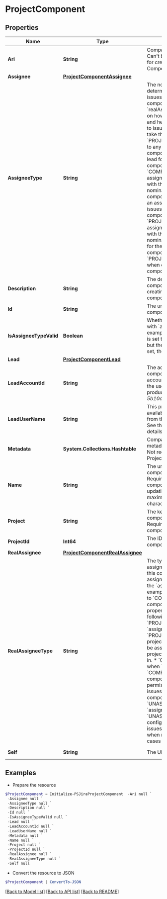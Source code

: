 # ProjectComponent
## Properties

Name | Type | Description | Notes
------------ | ------------- | ------------- | -------------
**Ari** | **String** | Compass component&#39;s ID. Can&#39;t be updated. Not required for creating a Project Component. | [optional] [readonly] 
**Assignee** | [**ProjectComponentAssignee**](ProjectComponentAssignee.md) |  | [optional] 
**AssigneeType** | **String** | The nominal user type used to determine the assignee for issues created with this component. See &#x60;realAssigneeType&#x60; for details on how the type of the user, and hence the user, assigned to issues is determined. Can take the following values:   *  &#x60;PROJECT_LEAD&#x60; the assignee to any issues created with this component is nominally the lead for the project the component is in.  *  &#x60;COMPONENT_LEAD&#x60; the assignee to any issues created with this component is nominally the lead for the component.  *  &#x60;UNASSIGNED&#x60; an assignee is not set for issues created with this component.  *  &#x60;PROJECT_DEFAULT&#x60; the assignee to any issues created with this component is nominally the default assignee for the project that the component is in.  Default value: &#x60;PROJECT_DEFAULT&#x60;.   Optional when creating or updating a component. | [optional] 
**Description** | **String** | The description for the component. Optional when creating or updating a component. | [optional] 
**Id** | **String** | The unique identifier for the component. | [optional] [readonly] 
**IsAssigneeTypeValid** | **Boolean** | Whether a user is associated with &#x60;assigneeType&#x60;. For example, if the &#x60;assigneeType&#x60; is set to &#x60;COMPONENT_LEAD&#x60; but the component lead is not set, then &#x60;false&#x60; is returned. | [optional] [readonly] 
**Lead** | [**ProjectComponentLead**](ProjectComponentLead.md) |  | [optional] 
**LeadAccountId** | **String** | The accountId of the component&#39;s lead user. The accountId uniquely identifies the user across all Atlassian products. For example, *5b10ac8d82e05b22cc7d4ef5*. | [optional] 
**LeadUserName** | **String** | This property is no longer available and will be removed from the documentation soon. See the [deprecation notice](https://developer.atlassian.com/cloud/jira/platform/deprecation-notice-user-privacy-api-migration-guide/) for details. | [optional] 
**Metadata** | **System.Collections.Hashtable** | Compass component&#39;s metadata. Can&#39;t be updated. Not required for creating a Project Component. | [optional] [readonly] 
**Name** | **String** | The unique name for the component in the project. Required when creating a component. Optional when updating a component. The maximum length is 255 characters. | [optional] 
**Project** | **String** | The key of the project the component is assigned to. Required when creating a component. Can&#39;t be updated. | [optional] 
**ProjectId** | **Int64** | The ID of the project the component is assigned to. | [optional] [readonly] 
**RealAssignee** | [**ProjectComponentRealAssignee**](ProjectComponentRealAssignee.md) |  | [optional] 
**RealAssigneeType** | **String** | The type of the assignee that is assigned to issues created with this component, when an assignee cannot be set from the &#x60;assigneeType&#x60;. For example, &#x60;assigneeType&#x60; is set to &#x60;COMPONENT_LEAD&#x60; but no component lead is set. This property is set to one of the following values:   *  &#x60;PROJECT_LEAD&#x60; when &#x60;assigneeType&#x60; is &#x60;PROJECT_LEAD&#x60; and the project lead has permission to be assigned issues in the project that the component is in.  *  &#x60;COMPONENT_LEAD&#x60; when &#x60;assignee&#x60;Type is &#x60;COMPONENT_LEAD&#x60; and the component lead has permission to be assigned issues in the project that the component is in.  *  &#x60;UNASSIGNED&#x60; when &#x60;assigneeType&#x60; is &#x60;UNASSIGNED&#x60; and Jira is configured to allow unassigned issues.  *  &#x60;PROJECT_DEFAULT&#x60; when none of the preceding cases are true. | [optional] [readonly] 
**Self** | **String** | The URL of the component. | [optional] [readonly] 

## Examples

- Prepare the resource
```powershell
$ProjectComponent = Initialize-PSJiraProjectComponent  -Ari null `
 -Assignee null `
 -AssigneeType null `
 -Description null `
 -Id null `
 -IsAssigneeTypeValid null `
 -Lead null `
 -LeadAccountId null `
 -LeadUserName null `
 -Metadata null `
 -Name null `
 -Project null `
 -ProjectId null `
 -RealAssignee null `
 -RealAssigneeType null `
 -Self null
```

- Convert the resource to JSON
```powershell
$ProjectComponent | ConvertTo-JSON
```

[[Back to Model list]](../README.md#documentation-for-models) [[Back to API list]](../README.md#documentation-for-api-endpoints) [[Back to README]](../README.md)

